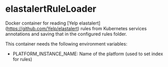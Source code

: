 # elastalertRuleLoader

Docker container for reading [Yelp elastalert] (https://github.com/Yelp/elastalert) rules from Kubernetes services annotations and saving that in the configured rules folder.

This container needs the following environment variables:
- PLATFORM_INSTANCE_NAME: Name of the platform (used to set index for rules)
